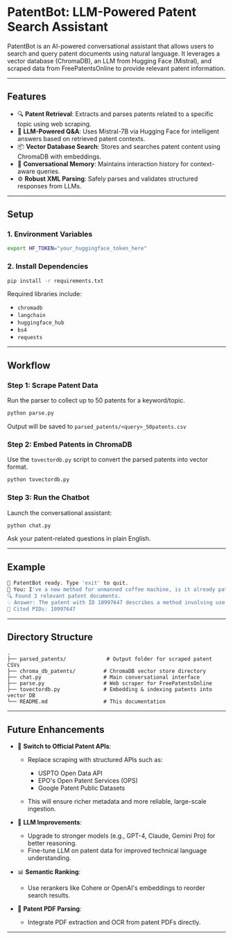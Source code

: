 # PatentBot: LLM-Powered Patent Search Assistant

PatentBot is an AI-powered conversational assistant that allows users to search and query patent documents using natural language. It leverages a vector database (ChromaDB), an LLM from Hugging Face (Mistral), and scraped data from FreePatentsOnline to provide relevant patent information.

---

## Features

* 🔍 **Patent Retrieval**: Extracts and parses patents related to a specific topic using web scraping.
* 🧠 **LLM-Powered Q\&A**: Uses Mistral-7B via Hugging Face for intelligent answers based on retrieved patent contexts.
* 📦 **Vector Database Search**: Stores and searches patent content using ChromaDB with embeddings.
* 💬 **Conversational Memory**: Maintains interaction history for context-aware queries.
* ⚙️ **Robust XML Parsing**: Safely parses and validates structured responses from LLMs.

---

## Setup

### 1. Environment Variables

```bash
export HF_TOKEN="your_huggingface_token_here"
```

### 2. Install Dependencies

```bash
pip install -r requirements.txt
```

Required libraries include:

* `chromadb`
* `langchain`
* `huggingface_hub`
* `bs4`
* `requests`

---

## Workflow

### Step 1: Scrape Patent Data

Run the parser to collect up to 50 patents for a keyword/topic.

```bash
python parse.py
```

Output will be saved to `parsed_patents/<query>_50patents.csv`

### Step 2: Embed Patents in ChromaDB

Use the `tovectordb.py` script to convert the parsed patents into vector format.

```bash
python tovectordb.py
```

### Step 3: Run the Chatbot

Launch the conversational assistant:

```bash
python chat.py
```

Ask your patent-related questions in plain English.

---

## Example

```bash
🤖 PatentBot ready. Type 'exit' to quit.
🧠 You: I've a new method for unmanned coffee machine, is it already patented?
🔍 Found 3 relevant patent documents.
💡 Answer: The patent with ID 10997647 describes a method involving user arrival timing and automated order processing. Your idea appears distinct, but we recommend thorough review.
📄 Cited PIDs: 10997647
```

---

## Directory Structure

```
.
├── parsed_patents/             # Output folder for scraped patent CSVs
├── chroma_db_patents/         # ChromaDB vector store directory
├── chat.py                    # Main conversational interface
├── parse.py                   # Web scraper for FreePatentsOnline
├── tovectordb.py              # Embedding & indexing patents into vector DB
└── README.md                  # This documentation
```

---

## Future Enhancements

* 🔗 **Switch to Official Patent APIs**:

  * Replace scraping with structured APIs such as:

    * USPTO Open Data API
    * EPO's Open Patent Services (OPS)
    * Google Patent Public Datasets
  * This will ensure richer metadata and more reliable, large-scale ingestion.

* 🤖 **LLM Improvements**:

  * Upgrade to stronger models (e.g., GPT-4, Claude, Gemini Pro) for better reasoning.
  * Fine-tune LLM on patent data for improved technical language understanding.

* 📊 **Semantic Ranking**:

  * Use rerankers like Cohere or OpenAI's embeddings to reorder search results.

* 🧾 **Patent PDF Parsing**:

  * Integrate PDF extraction and OCR from patent PDFs directly.

---

